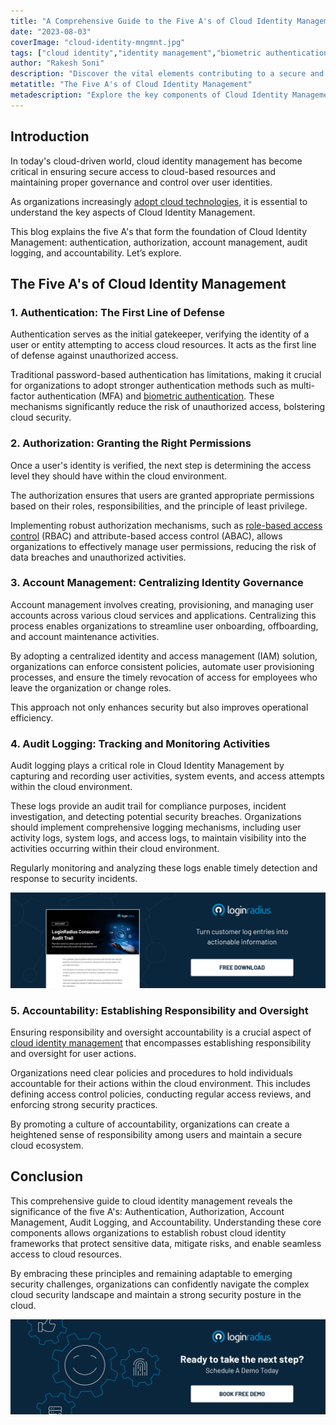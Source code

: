 ```yaml
---
title: "A Comprehensive Guide to the Five A's of Cloud Identity Management"
date: "2023-08-03"
coverImage: "cloud-identity-mngmnt.jpg"
tags: ["cloud identity","identity management","biometric authentication"]
author: "Rakesh Soni"
description: "Discover the vital elements contributing to a secure and efficient cloud identity framework, from strong authentication methods to centralized account management and comprehensive audit logging."
metatitle: "The Five A's of Cloud Identity Management"
metadescription: "Explore the key components of Cloud Identity Management: authentication, authorization, account management, audit logging, and accountability."
---
```

## Introduction

In today's cloud-driven world, cloud identity management has become critical in ensuring secure access to cloud-based resources and maintaining proper governance and control over user identities. 

As organizations increasingly [adopt cloud technologies](https://www.loginradius.com/blog/growth/business-advantages-cloud-computing/), it is essential to understand the key aspects of Cloud Identity Management.  

This blog explains the five A's that form the foundation of Cloud Identity Management: authentication, authorization, account management, audit logging, and accountability. Let’s explore. 

## The Five A's of Cloud Identity Management

### 1. Authentication: The First Line of Defense

Authentication serves as the initial gatekeeper, verifying the identity of a user or entity attempting to access cloud resources. It acts as the first line of defense against unauthorized access. 

Traditional password-based authentication has limitations, making it crucial for organizations to adopt stronger authentication methods such as multi-factor authentication (MFA) and [biometric authentication](https://www.loginradius.com/blog/identity/what-is-mob-biometric-authentication/). These mechanisms significantly reduce the risk of unauthorized access, bolstering cloud security.

### 2. Authorization: Granting the Right Permissions 

Once a user's identity is verified, the next step is determining the access level they should have within the cloud environment. 

The authorization ensures that users are granted appropriate permissions based on their roles, responsibilities, and the principle of least privilege. 

Implementing robust authorization mechanisms, such as [role-based access control](https://www.loginradius.com/role-management/) (RBAC) and attribute-based access control (ABAC), allows organizations to effectively manage user permissions, reducing the risk of data breaches and unauthorized activities.

### 3. Account Management: Centralizing Identity Governance

Account management involves creating, provisioning, and managing user accounts across various cloud services and applications. Centralizing this process enables organizations to streamline user onboarding, offboarding, and account maintenance activities. 

By adopting a centralized identity and access management (IAM) solution, organizations can enforce consistent policies, automate user provisioning processes, and ensure the timely revocation of access for employees who leave the organization or change roles. 

This approach not only enhances security but also improves operational efficiency.

### 4. Audit Logging: Tracking and Monitoring Activities 

Audit logging plays a critical role in Cloud Identity Management by capturing and recording user activities, system events, and access attempts within the cloud environment. 

These logs provide an audit trail for compliance purposes, incident investigation, and detecting potential security breaches. Organizations should implement comprehensive logging mechanisms, including user activity logs, system logs, and access logs, to maintain visibility into the activities occurring within their cloud environment. 

Regularly monitoring and analyzing these logs enable timely detection and response to security incidents.

[![DS-consumer-audit-trail](DS-consumer-audit-trail.png)](https://www.loginradius.com/resource/loginradius-consumer-audit-trail)

### 5. Accountability: Establishing Responsibility and Oversight

Ensuring responsibility and oversight accountability is a crucial aspect of [cloud identity management](https://www.loginradius.com/blog/identity/what-is-cloud-identity-and-its-benefits/) that encompasses establishing responsibility and oversight for user actions.

Organizations need clear policies and procedures to hold individuals accountable for their actions within the cloud environment. This includes defining access control policies, conducting regular access reviews, and enforcing strong security practices. 

By promoting a culture of accountability, organizations can create a heightened sense of responsibility among users and maintain a secure cloud ecosystem.

## Conclusion

This comprehensive guide to cloud identity management reveals the significance of the five A's: Authentication, Authorization, Account Management, Audit Logging, and Accountability. Understanding these core components allows organizations to establish robust cloud identity frameworks that protect sensitive data, mitigate risks, and enable seamless access to cloud resources. 

By embracing these principles and remaining adaptable to emerging security challenges, organizations can confidently navigate the complex cloud security landscape and maintain a strong security posture in the cloud.

[![book-a-free-demo-loginradius](../../assets/book-a-demo-loginradius.png)](https://www.loginradius.com/book-a-demo/)
